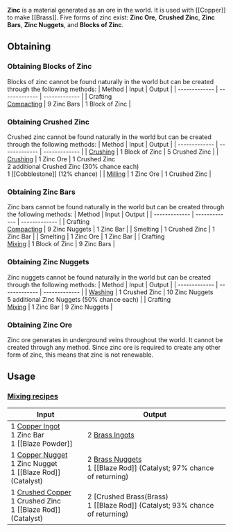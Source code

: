 **Zinc** is a material generated as an ore in the world. It is used with [[Copper]] to make [[Brass]]. Five forms of zinc exist: **Zinc Ore**, **Crushed Zinc**, **Zinc Bars**, **Zinc Nuggets**, and **Blocks of Zinc**.

## Obtaining
### Obtaining Blocks of Zinc
Blocks of zinc cannot be found naturally in the world but can be created through the following methods:
| Method | Input | Output |
| ------------- | ------------- | ------------- |
| Crafting <br> [Compacting](Mechanical-Press) | 9 Zinc Bars | 1 Block of Zinc |

### Obtaining Crushed Zinc
Crushed zinc cannot be found naturally in the world but can be created through the following methods:
| Method | Input | Output |
| ------------- | ------------- | ------------- |
| [Crushing](Crushing-Wheels) | 1 Block of Zinc | 5 Crushed Zinc |
| [Crushing](Crushing-Wheels) | 1 Zinc Ore | 1 Crushed Zinc <br> 2 additional Crushed Zinc (30% chance each) <br> 1 [[Cobblestone]] (12% chance) |
| [Milling](Millstone) | 1 Zinc Ore | 1 Crushed Zinc |

### Obtaining Zinc Bars
Zinc bars cannot be found naturally in the world but can be created through the following methods:
| Method | Input | Output |
| ------------- | ------------- | ------------- |
| Crafting <br> [Compacting](Mechanical-Press) | 9 Zinc Nuggets | 1 Zinc Bar |
| Smelting | 1 Crushed Zinc | 1 Zinc Bar |
| Smelting | 1 Zinc Ore | 1 Zinc Bar |
| Crafting <br> [Mixing](Mechanical-Mixer) | 1 Block of Zinc | 9 Zinc Bars |

### Obtaining Zinc Nuggets
Zinc nuggets cannot be found naturally in the world but can be created through the following methods:
| Method | Input | Output |
| ------------- | ------------- | ------------- |
| [Washing](Encased-Fan) | 1 Crushed Zinc | 10 Zinc Nuggets <br> 5 additional Zinc Nuggets (50% chance each) |
| Crafting <br> [Mixing](Mechanical-Mixer) | 1 Zinc Bar | 9 Zinc Nuggets |

### Obtaining Zinc Ore
Zinc ore generates in underground veins throughout the world. It cannot be created through any method. Since zinc ore is required to create any other form of zinc, this means that zinc is not renewable.

## Usage
### [Mixing recipes](Mechanical-Mixer)
| Input  | Output |
| ------------- | ------------- |
| 1 [Copper Ingot](Copper) <br> 1 Zinc Bar <br> 1 [[Blaze Powder]] | 2 [Brass Ingots](Brass) |
| 1 [Copper Nugget](Copper) <br> 1 Zinc Nugget <br> 1 [[Blaze Rod]] (Catalyst) | 2 [Brass Nuggets](Brass) <br> 1 [[Blaze Rod]] (Catalyst; 97% chance of returning) |
| 1 [Crushed Copper](Copper) <br> 1 Crushed Zinc <br> 1 [[Blaze Rod]] (Catalyst) | 2 [Crushed Brass(Brass) <br> 1 [[Blaze Rod]] (Catalyst; 93% chance of returning) |